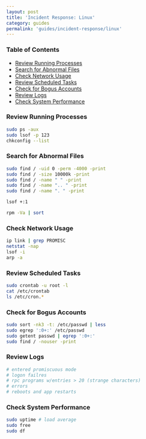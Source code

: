 ```yaml
---
layout: post
title: 'Incident Response: Linux'
category: guides
permalink: 'guides/incident-response/linux'
---
```


### Table of Contents
* [Review Running Processes](#review-running-processes)
* [Search for Abnormal Files](#search-for-abnormal-files)
* [Check Network Usage](#check-network-usage)
* [Review Scheduled Tasks](#review-scheduled-tasks)
* [Check for Bogus Accounts](#check-for-bogus-accounts)
* [Review Logs](#review-logs)
* [Check System Performance](#check-system-performance)

### Review Running Processes
```bash
sudo ps -aux
sudo lsof -p 123
chkconfig --list
```

### Search for Abnormal Files
```bash
sudo find / -uid 0 -perm -4000 -print
sudo find / -size 10000k -print
sudo find / -name " " -print
sudo find / -name ".. " -print
sudo find / -name ". " -print

lsof +:1

rpm -Va | sort
```

### Check Network Usage
```bash
ip link | grep PROMISC
netstat -nap
lsof -i
arp -a
```

### Review Scheduled Tasks
```bash
sudo crontab -u root -l
cat /etc/crontab
ls /etc/cron.*
```

### Check for Bogus Accounts
```bash
sudo sort -nk3 -t: /etc/passwd | less
sudo egrep ':0+:' /etc/passwd
sudo getent passwd | egrep ':0+:'
sudo find / -nouser -print
```

### Review Logs
```bash
# entered promiscuous mode
# logon failres
# rpc programs w/entries > 20 (strange characters)
# errors
# reboots and app restarts
```

### Check System Performance
```bash
sudo uptime # load average
sudo free
sudo df
```
